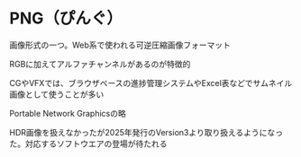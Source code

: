 # PNG（ぴんぐ）
画像形式の一つ。Web系で使われる可逆圧縮画像フォーマット

RGBに加えてアルファチャンネルがあるのが特徴的

CGやVFXでは、ブラウザベースの進捗管理システムやExcel表などでサムネイル画像として使うことが多い

Portable Network Graphicsの略

HDR画像を扱えなかったが2025年発行のVersion3より取り扱えるようになった。対応するソフトウエアの登場が待たれる